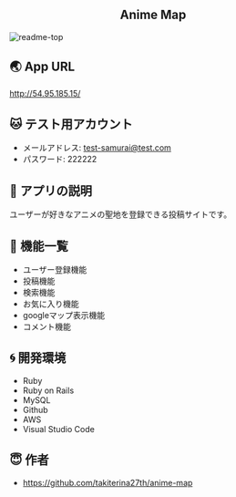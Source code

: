 <h2 align="center">Anime Map</h2>

![readme-top](https://user-images.githubusercontent.com/52768993/76416647-ce1b3300-63de-11ea-8d44-512156f7e1aa.jpg)

## :earth_asia: App URL
http://54.95.185.15/

## :cat: テスト用アカウント
- メールアドレス: test-samurai@test.com
- パスワード: 222222

## :palm_tree: アプリの説明
ユーザーが好きなアニメの聖地を登録できる投稿サイトです。

## :cactus: 機能一覧
- ユーザー登録機能
- 投稿機能
- 検索機能
- お気に入り機能
- googleマップ表示機能
- コメント機能

## :cyclone: 開発環境
- Ruby
- Ruby on Rails
- MySQL
- Github
- AWS
- Visual Studio Code

## :innocent: 作者
- https://github.com/takiterina27th/anime-map